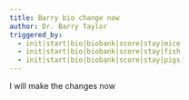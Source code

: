 ```yaml
---
title: Barry bio change now
author: Dr. Barry Taylor
triggered_by:
  - init|start|bio|biobank|score|stay|mice
  - init|start|bio|biobank|score|stay|fish
  - init|start|bio|biobank|score|stay|pigs
---
```

I will make the changes now
